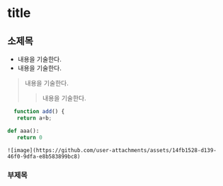 # title
## 소제목
- 내용을 기술한다.
- 내용을 기술한다.
> 내용을 기술한다.
> > 내용을 기술한다.
```javascript
  function add() {
   return a+b;
```
```python
def aaa():
   return 0
```
```
![image](https://github.com/user-attachments/assets/14fb1528-d139-46f0-9dfa-e8b583899bc8)

```
### 부제목

